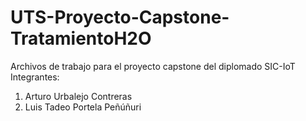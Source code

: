 # UTS-Proyecto-Capstone-TratamientoH2O
Archivos de trabajo para el proyecto capstone del diplomado SIC-IoT
Integrantes:
1. Arturo Urbalejo Contreras
2. Luis Tadeo Portela Peñúñuri
